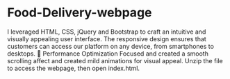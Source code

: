 # Food-Delivery-webpage
I leveraged HTML, CSS, jQuery and Bootstrap to craft an intuitive and visually appealing user interface. The responsive design ensures that customers can access our platform on any device, from smartphones to desktops. 
🚀 Performance Optimization  Focused and created a smooth scrolling affect and created mild animations for visual appeal. 
Unzip the file to access the webpage, then open index.html.
